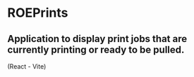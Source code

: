 # ROEPrints

## Application to display print jobs that are currently printing or ready to be pulled.

(React - Vite)
